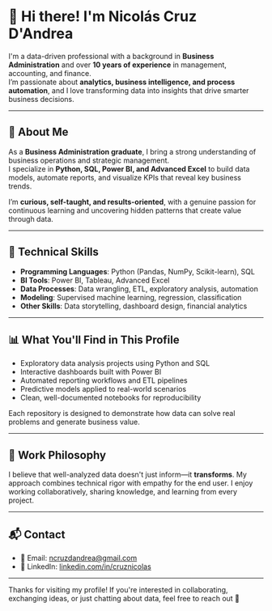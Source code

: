 # 👋 Hi there! I'm Nicolás Cruz D'Andrea  

I'm a data-driven professional with a background in **Business Administration** and over **10 years of experience** in management, accounting, and finance.  
I’m passionate about **analytics, business intelligence, and process automation**, and I love transforming data into insights that drive smarter business decisions.  

---

## 🚀 About Me  

As a **Business Administration graduate**, I bring a strong understanding of business operations and strategic management.  
I specialize in **Python, SQL, Power BI, and Advanced Excel** to build data models, automate reports, and visualize KPIs that reveal key business trends.  

I’m **curious, self-taught, and results-oriented**, with a genuine passion for continuous learning and uncovering hidden patterns that create value through data.

---

## 🧠 Technical Skills

- **Programming Languages**: Python (Pandas, NumPy, Scikit-learn), SQL
- **BI Tools**: Power BI, Tableau, Advanced Excel
- **Data Processes**: Data wrangling, ETL, exploratory analysis, automation
- **Modeling**: Supervised machine learning, regression, classification
- **Other Skills**: Data storytelling, dashboard design, financial analytics

---

## 📊 What You'll Find in This Profile

- Exploratory data analysis projects using Python and SQL
- Interactive dashboards built with Power BI
- Automated reporting workflows and ETL pipelines
- Predictive models applied to real-world scenarios
- Clean, well-documented notebooks for reproducibility

Each repository is designed to demonstrate how data can solve real problems and generate business value.

---

## 🎯 Work Philosophy

I believe that well-analyzed data doesn't just inform—it **transforms**. My approach combines technical rigor with empathy for the end user. I enjoy working collaboratively, sharing knowledge, and learning from every project.

---

## 📬 Contact

- 📧 Email: ncruzdandrea@gmail.com  
- 💼 LinkedIn: [linkedin.com/in/cruznicolas](https://www.linkedin.com/in/cruznicolas)  

---

Thanks for visiting my profile! If you're interested in collaborating, exchanging ideas, or just chatting about data, feel free to reach out 🚀

